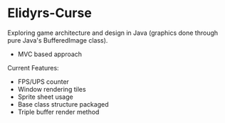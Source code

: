 # Elidyrs-Curse

Exploring game architecture and design in Java (graphics done through pure Java's BufferedImage class).
- MVC based approach

Current Features:
- FPS/UPS counter
- Window rendering tiles
- Sprite sheet usage
- Base class structure packaged
- Triple buffer render method
